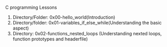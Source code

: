 C programming Lessons
1. Directory/Folder: 0x00-hello_world(Introduction)
2. Directory/folder: 0x01-variables_if_else_while(Understanding the basic aspect)
3. Directory: 0x02-functions_nested_loops (Understanding nexted loops, function prototypes and headerfile)

